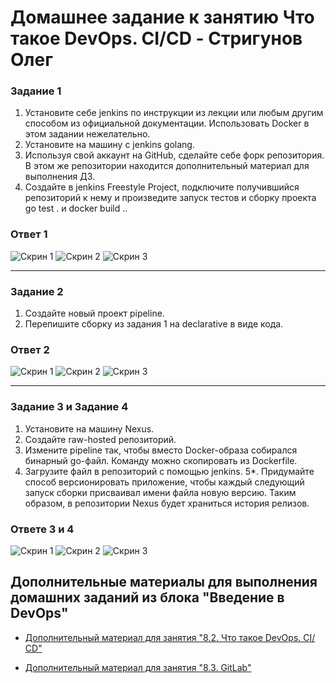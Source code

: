 
# Домашнее задание к занятию **Что такое DevOps. СI/СD - Стригунов Олег**
### Задание 1
1. Установите себе jenkins по инструкции из лекции или любым другим способом из официальной документации. Использовать Docker в этом задании нежелательно.
2. Установите на машину с jenkins golang.
3. Используя свой аккаунт на GitHub, сделайте себе форк репозитория. В этом же репозитории находится дополнительный материал для выполнения ДЗ.
4. Создайте в jenkins Freestyle Project, подключите получившийся репозиторий к нему и произведите запуск тестов и сборку проекта go test . и docker build ..
### Ответ 1 
![Скрин 1](https://github.com/olegstrigunov/sdvps-materials/blob/master/pip1.png)
![Скрин 2](https://github.com/olegstrigunov/sdvps-materials/blob/main/1.png)
![Скрин 3](https://github.com/olegstrigunov/sdvps-materials/blob/main/Снимок%20экрана%201.png)

-------
### Задание 2
1. Создайте новый проект pipeline.
2. Перепишите сборку из задания 1 на declarative в виде кода.
### Ответ 2 
![Скрин 1](https://github.com/olegstrigunov/sdvps-materials/blob/master/pip2.png)
![Скрин 2](https://github.com/olegstrigunov/sdvps-materials/blob/main/2.png)
![Скрин 3](https://github.com/olegstrigunov/sdvps-materials/blob/main/3.png)

------
### Задание 3 и Задание 4
1. Установите на машину Nexus.
2. Создайте raw-hosted репозиторий.
3. Измените pipeline так, чтобы вместо Docker-образа собирался бинарный go-файл. Команду можно скопировать из Dockerfile.
4. Загрузите файл в репозиторий с помощью jenkins.
5*. Придумайте способ версионировать приложение, чтобы каждый следующий запуск сборки присваивал имени файла новую версию. Таким образом, в репозитории Nexus будет храниться история релизов.
### Ответе 3 и 4 
![Скрин 1](https://github.com/olegstrigunov/sdvps-materials/blob/master/pip3.png)
![Скрин 2](https://github.com/olegstrigunov/sdvps-materials/blob/master/3.png)
![Скрин 3](https://github.com/olegstrigunov/sdvps-materials/blob/master/4.png)

## Дополнительные материалы для выполнения домашних заданий из блока "Введение в DevOps"


- [Дополнительный материал для занятия "8.2. Что такое DevOps. СI/СD"](CICD/8.2-hw.md)

- [Дополнительный материал для занятия "8.3. GitLab"](https://github.com/netology-code/sdvps-materials/tree/main/gitlab)

